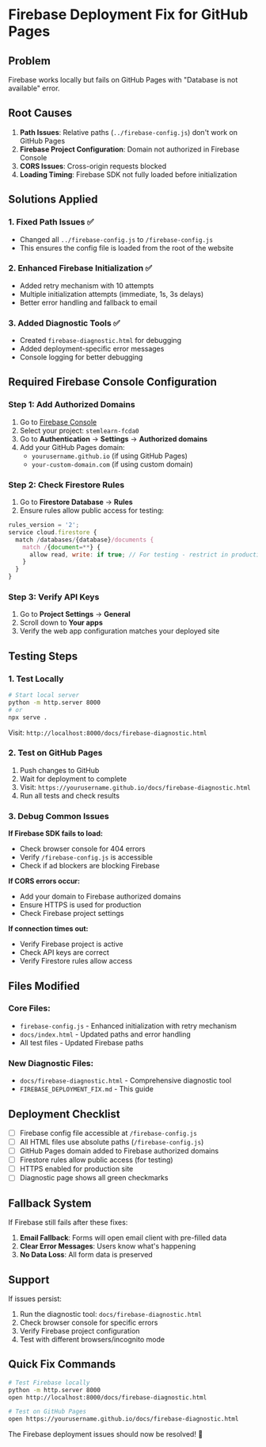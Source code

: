 # Firebase Deployment Fix for GitHub Pages

## Problem
Firebase works locally but fails on GitHub Pages with "Database is not available" error.

## Root Causes
1. **Path Issues**: Relative paths (`../firebase-config.js`) don't work on GitHub Pages
2. **Firebase Project Configuration**: Domain not authorized in Firebase Console
3. **CORS Issues**: Cross-origin requests blocked
4. **Loading Timing**: Firebase SDK not fully loaded before initialization

## Solutions Applied

### 1. Fixed Path Issues ✅
- Changed all `../firebase-config.js` to `/firebase-config.js`
- This ensures the config file is loaded from the root of the website

### 2. Enhanced Firebase Initialization ✅
- Added retry mechanism with 10 attempts
- Multiple initialization attempts (immediate, 1s, 3s delays)
- Better error handling and fallback to email

### 3. Added Diagnostic Tools ✅
- Created `firebase-diagnostic.html` for debugging
- Added deployment-specific error messages
- Console logging for better debugging

## Required Firebase Console Configuration

### Step 1: Add Authorized Domains
1. Go to [Firebase Console](https://console.firebase.google.com/)
2. Select your project: `stemlearn-fcda0`
3. Go to **Authentication** → **Settings** → **Authorized domains**
4. Add your GitHub Pages domain:
   - `yourusername.github.io` (if using GitHub Pages)
   - `your-custom-domain.com` (if using custom domain)

### Step 2: Check Firestore Rules
1. Go to **Firestore Database** → **Rules**
2. Ensure rules allow public access for testing:
```javascript
rules_version = '2';
service cloud.firestore {
  match /databases/{database}/documents {
    match /{document=**} {
      allow read, write: if true; // For testing - restrict in production
    }
  }
}
```

### Step 3: Verify API Keys
1. Go to **Project Settings** → **General**
2. Scroll down to **Your apps**
3. Verify the web app configuration matches your deployed site

## Testing Steps

### 1. Test Locally
```bash
# Start local server
python -m http.server 8000
# or
npx serve .
```
Visit: `http://localhost:8000/docs/firebase-diagnostic.html`

### 2. Test on GitHub Pages
1. Push changes to GitHub
2. Wait for deployment to complete
3. Visit: `https://yourusername.github.io/docs/firebase-diagnostic.html`
4. Run all tests and check results

### 3. Debug Common Issues

**If Firebase SDK fails to load:**
- Check browser console for 404 errors
- Verify `/firebase-config.js` is accessible
- Check if ad blockers are blocking Firebase

**If CORS errors occur:**
- Add your domain to Firebase authorized domains
- Ensure HTTPS is used for production
- Check Firebase project settings

**If connection times out:**
- Verify Firebase project is active
- Check API keys are correct
- Verify Firestore rules allow access

## Files Modified

### Core Files:
- `firebase-config.js` - Enhanced initialization with retry mechanism
- `docs/index.html` - Updated paths and error handling
- All test files - Updated Firebase paths

### New Diagnostic Files:
- `docs/firebase-diagnostic.html` - Comprehensive diagnostic tool
- `FIREBASE_DEPLOYMENT_FIX.md` - This guide

## Deployment Checklist

- [ ] Firebase config file accessible at `/firebase-config.js`
- [ ] All HTML files use absolute paths (`/firebase-config.js`)
- [ ] GitHub Pages domain added to Firebase authorized domains
- [ ] Firestore rules allow public access (for testing)
- [ ] HTTPS enabled for production site
- [ ] Diagnostic page shows all green checkmarks

## Fallback System

If Firebase still fails after these fixes:
1. **Email Fallback**: Forms will open email client with pre-filled data
2. **Clear Error Messages**: Users know what's happening
3. **No Data Loss**: All form data is preserved

## Support

If issues persist:
1. Run the diagnostic tool: `docs/firebase-diagnostic.html`
2. Check browser console for specific errors
3. Verify Firebase project configuration
4. Test with different browsers/incognito mode

## Quick Fix Commands

```bash
# Test Firebase locally
python -m http.server 8000
open http://localhost:8000/docs/firebase-diagnostic.html

# Test on GitHub Pages
open https://yourusername.github.io/docs/firebase-diagnostic.html
```

The Firebase deployment issues should now be resolved! 🎉
